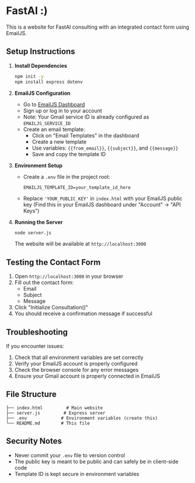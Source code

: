 # FastAI :)

This is a website for FastAI consulting with an integrated contact form using EmailJS.

## Setup Instructions

1. **Install Dependencies**
   ```bash
   npm init -y
   npm install express dotenv
   ```

2. **EmailJS Configuration**
   - Go to [EmailJS Dashboard](https://dashboard.emailjs.com/sign-up)
   - Sign up or log in to your account
   - Note: Your Gmail service ID is already configured as `EMAILJS_SERVICE_ID`
   - Create an email template:
     - Click on "Email Templates" in the dashboard
     - Create a new template
     - Use variables: `{{from_email}}`, `{{subject}}`, and `{{message}}`
     - Save and copy the template ID

3. **Environment Setup**
   - Create a `.env` file in the project root:
     ```
     EMAILJS_TEMPLATE_ID=your_template_id_here
     ```
   - Replace `'YOUR_PUBLIC_KEY'` in `index.html` with your EmailJS public key
     (Find this in your EmailJS dashboard under "Account" → "API Keys")

4. **Running the Server**
   ```bash
   node server.js
   ```
   The website will be available at `http://localhost:3000`

## Testing the Contact Form

1. Open `http://localhost:3000` in your browser
2. Fill out the contact form:
   - Email
   - Subject
   - Message
3. Click "Initialize Consultation()"
4. You should receive a confirmation message if successful

## Troubleshooting

If you encounter issues:
1. Check that all environment variables are set correctly
2. Verify your EmailJS account is properly configured
3. Check the browser console for any error messages
4. Ensure your Gmail account is properly connected in EmailJS

## File Structure
```
├── index.html         # Main website
├── server.js         # Express server
├── .env             # Environment variables (create this)
└── README.md        # This file
```

## Security Notes
- Never commit your `.env` file to version control
- The public key is meant to be public and can safely be in client-side code
- Template ID is kept secure in environment variables 